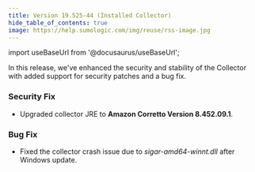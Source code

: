```yaml
---
title: Version 19.525-44 (Installed Collector)
hide_table_of_contents: true
image: https://help.sumologic.com/img/reuse/rss-image.jpg
---
```


import useBaseUrl from '@docusaurus/useBaseUrl';

In this release, we've enhanced the security and stability of the Collector with added support for security patches and a bug fix.

### Security Fix

- Upgraded collector JRE to **Amazon Corretto Version 8.452.09.1**.

### Bug Fix

- Fixed the collector crash issue due to *sigar-amd64-winnt.dll* after Windows update.